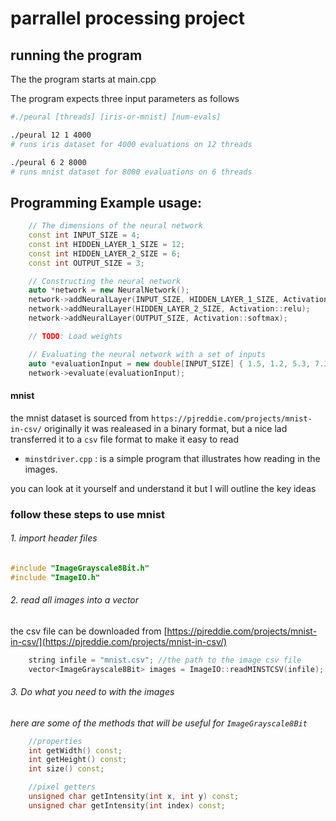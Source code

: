 # parrallel processing project

## running the program

The the program starts at main.cpp

The program expects three input parameters as follows

```sh
#./peural [threads] [iris-or-mnist] [num-evals]

./peural 12 1 4000
# runs iris dataset for 4000 evaluations on 12 threads

./peural 6 2 8000
# runs mnist dataset for 8000 evaluations on 6 threads
```



## Programming Example usage:
```cpp
    // The dimensions of the neural network
    const int INPUT_SIZE = 4;
    const int HIDDEN_LAYER_1_SIZE = 12;
    const int HIDDEN_LAYER_2_SIZE = 6;
    const int OUTPUT_SIZE = 3;

    // Constructing the neural network
    auto *network = new NeuralNetwork();
    network->addNeuralLayer(INPUT_SIZE, HIDDEN_LAYER_1_SIZE, Activation::relu);
    network->addNeuralLayer(HIDDEN_LAYER_2_SIZE, Activation::relu);
    network->addNeuralLayer(OUTPUT_SIZE, Activation::softmax);

    // TODO: Load weights

    // Evaluating the neural network with a set of inputs
    auto *evaluationInput = new double[INPUT_SIZE] { 1.5, 1.2, 5.3, 7.3 };
    network->evaluate(evaluationInput);
```

#### mnist

the mnist dataset is sourced from `https://pjreddie.com/projects/mnist-in-csv/`  originally it was realeased in a binary
format, but a nice lad  transferred it to a `csv` file format to make it easy to read

* `minstdriver.cpp` : is a simple program that illustrates how reading in the images.


you can look at it yourself and understand it but I will outline the key ideas

### follow these steps to use mnist

###### 1. import header files
 ```c++
#include "ImageGrayscale8Bit.h"
#include "ImageIO.h"
```

###### 2. read all images into a vector

the csv file can be downloaded from [https://pjreddie.com/projects/mnist-in-csv/](https://pjreddie.com/projects/mnist-in-csv/)
```c++
    string infile = "mnist.csv"; //the path to the image csv file
    vector<ImageGrayscale8Bit> images = ImageIO::readMINSTCSV(infile);
```

###### 3. Do what you need to with the images
*here are some of the methods that will be useful for `ImageGrayscale8Bit`*

```c++
    //properties
    int getWidth() const;
    int getHeight() const;
    int size() const;

    //pixel getters
    unsigned char getIntensity(int x, int y) const;
    unsigned char getIntensity(int index) const;
```

